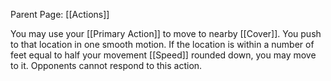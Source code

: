 Parent Page: [[Actions]]

You may use your [[Primary Action]] to move to nearby [[Cover]].  You push to that location in one smooth motion. If the location is within a number of feet equal to half your movement [[Speed]] rounded down, you may move to it. Opponents cannot respond to this action.